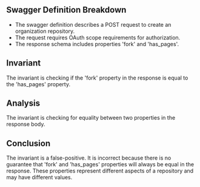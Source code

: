 ## Swagger Definition Breakdown
- The swagger definition describes a POST request to create an organization repository.
- The request requires OAuth scope requirements for authorization.
- The response schema includes properties 'fork' and 'has_pages'.

## Invariant
The invariant is checking if the 'fork' property in the response is equal to the 'has_pages' property.

## Analysis
The invariant is checking for equality between two properties in the response body.

## Conclusion
The invariant is a false-positive. It is incorrect because there is no guarantee that 'fork' and 'has_pages' properties will always be equal in the response. These properties represent different aspects of a repository and may have different values.

